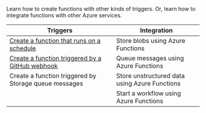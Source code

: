 Learn how to create functions with other kinds of triggers. Or, learn how to integrate functions with other Azure services.


| Triggers     |Integration  |
|---------|---------|
|[Create a function that runs on a schedule](../articles/azure-functions/functions-create-scheduled-function.md) | Store blobs using Azure Functions |
|[Create a function triggered by a GitHub webhook](../articles/azure-functions/functions-create-github-webhook-triggered-function.md) | Queue messages using Azure Functions |
|Create a function triggered by Storage queue messages | Store unstructured data using Azure Functions |
|     | Start a workflow using Azure Functions | 
